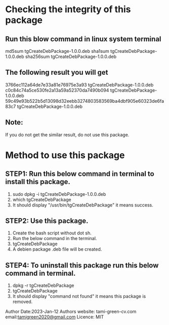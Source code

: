# Checking the integrity of this package
##  Run this blow command in linux system terminal
md5sum tgCreateDebPackage-1.0.0.deb 
sha1sum tgCreateDebPackage-1.0.0.deb
sha256sum tgCreateDebPackage-1.0.0.deb

## The following result you will get
3766ec112a64de7e33a81e76975e3a93  tgCreateDebPackage-1.0.0.deb
c0c84c74a5ce530fe2a13a59a52370da7490b094  tgCreateDebPackage-1.0.0.deb
59c49e93b522b5d13098d32eebb3274803583569ba4dbf905e60323de6fa83c7  tgCreateDebPackage-1.0.0.deb

## Note:
If you do not get the similar result, do not use this package.

# Method to use this package
## STEP1: Run this below command in terminal to install this package.
1. sudo dpkg -i tgCreateDebPackage-1.0.0.deb   
2. which tgCreateDebPackage            
3. It should display "/usr/bin/tgCreateDebPackage" it means success.

## STEP2: Use this package.
1. Create the bash script without dot sh. 
2. Run the below command in the terminal.
3. tgCreateDebPackage
4. A debien package .deb file will be created.

## STEP4: To uninstall this package run this below command in terminal.
1. dpkg -r tgCreateDebPackage   
2. tgCreateDebPackage         
3. It should display "command not found" it means this package is removed.

Author
Date:2023-Jan-12
Authors website: tami-green-cv.com
email:tamigreen2020@gmail.com
Licence: MIT
